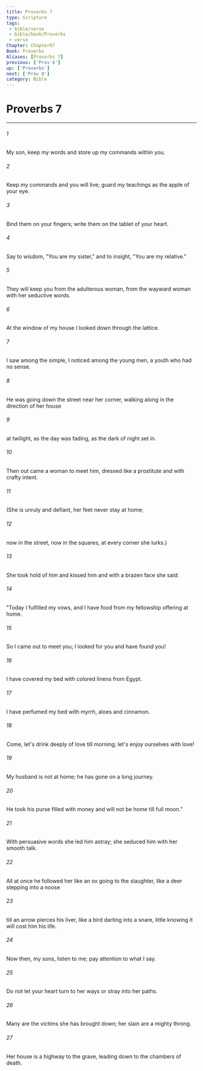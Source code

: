 ```yaml
---
title: Proverbs 7
type: Scripture
tags:
 - bible/verse
 - bible/book/Proverbs
 - verse
Chapter: Chapter07
Book: Proverbs
Aliases: [Proverbs 7]
previous: ['Prov 6']
up: ['Proverbs']
next: ['Prov 8']
category: Bible
---
```

# Proverbs 7

***


###### 1 
My son, keep my words and store up my commands within you. 

###### 2 
Keep my commands and you will live; guard my teachings as the apple of your eye. 

###### 3 
Bind them on your fingers; write them on the tablet of your heart. 

###### 4 
Say to wisdom, "You are my sister," and to insight, "You are my relative." 

###### 5 
They will keep you from the adulterous woman, from the wayward woman with her seductive words. 

###### 6 
At the window of my house I looked down through the lattice. 

###### 7 
I saw among the simple, I noticed among the young men, a youth who had no sense. 

###### 8 
He was going down the street near her corner, walking along in the direction of her house 

###### 9 
at twilight, as the day was fading, as the dark of night set in. 

###### 10 
Then out came a woman to meet him, dressed like a prostitute and with crafty intent. 

###### 11 
(She is unruly and defiant, her feet never stay at home; 

###### 12 
now in the street, now in the squares, at every corner she lurks.) 

###### 13 
She took hold of him and kissed him and with a brazen face she said: 

###### 14 
"Today I fulfilled my vows, and I have food from my fellowship offering at home. 

###### 15 
So I came out to meet you; I looked for you and have found you! 

###### 16 
I have covered my bed with colored linens from Egypt. 

###### 17 
I have perfumed my bed with myrrh, aloes and cinnamon. 

###### 18 
Come, let's drink deeply of love till morning; let's enjoy ourselves with love! 

###### 19 
My husband is not at home; he has gone on a long journey. 

###### 20 
He took his purse filled with money and will not be home till full moon." 

###### 21 
With persuasive words she led him astray; she seduced him with her smooth talk. 

###### 22 
All at once he followed her like an ox going to the slaughter, like a deer stepping into a noose 

###### 23 
till an arrow pierces his liver, like a bird darting into a snare, little knowing it will cost him his life. 

###### 24 
Now then, my sons, listen to me; pay attention to what I say. 

###### 25 
Do not let your heart turn to her ways or stray into her paths. 

###### 26 
Many are the victims she has brought down; her slain are a mighty throng. 

###### 27 
Her house is a highway to the grave, leading down to the chambers of death. 
